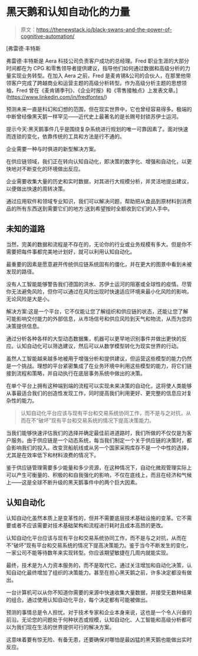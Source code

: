 # 黑天鹅和认知自动化的力量

> 原文：<https://thenewstack.io/black-swans-and-the-power-of-cognitive-automation/>

[](https://www.linkedin.com/in/fredfontes/)

 [弗雷德·丰特斯

弗雷德·丰特斯是 Aera 科技公司负责客户成功的总经理。Fred 职业生涯的大部分时间都在为 CPG 和零售领导者提供建议，指导他们如何通过数据和高级分析的力量实现业务转型。在加入 Aera 之前，Fred 是麦肯锡&公司的合伙人，在那里他带领客户完成了跨越商业和运营主题的高级分析转型。作为高级分析主题的思想领袖，Fred 曾在《麦肯锡季刊》、《企业时报》和《零售接触点》上发表文章。](https://www.linkedin.com/in/fredfontes/) [](https://www.linkedin.com/in/fredfontes/)

预测未来一直是科幻和幻想的范围，但在现实世界中，它也曾经容易得多。极端的中断曾经像黑天鹅一样罕见——近代史上最著名的是长赐号封锁苏伊士运河。

提示今天:黑天鹅事件几乎是围绕复杂系统进行规划的唯一可靠因素了。面对快速而连锁的变化，依靠传统的工具和方法是行不通的。

企业需要一种与时俱进的新型解决方案。

在供应链领域，我们正在转向认知自动化，即决策的数字化、增强和自动化，以更快地对不断变化的环境做出反应。

企业需要收集大量的历史和实时数据，对其进行大规模分析，并灵活地提出建议，以便做出快速的周转决策。

通过应用软件和领域专业知识，我们可以解决问题，帮助把从食品到原材料到消费品的所有东西送到需要它们的地方:送到希望按时全额收到它们的人手中。

## 未知的道路

当然，完美的数据和流程是不存在的，无论你的行业或业务规模有多大。但是你不需要把每件事都完美地计划好，就可以利用认知自动化。

最重要的因素是愿意避开传统供应链系统固有的僵化，并在更大的图景中看到未被发现的路径。

没有人工智能能够警告我们德国的洪水、苏伊士运河的阻塞或全球性的疫情。尽管你无法避免风险，但你可以通过在风险出现时快速适应环境来最小化风险的影响，无论风险是大是小。

解决方案:这是一个平台，它不仅能让您了解组织和供应链的状态，还能让您了解可能影响交付能力的外部信息，从市场信号和供应风险到天气和物流，从而为您的决策提供信息。

通过分析各种各样的大型动态数据集，机器可以更早地识别事件并做出更快的反应。认知自动化可以筛选建议，然后可以从数学模型转化为现实世界的行动。

虽然人工智能越来越多地被用于增强分析和提供建议，但运营这些模型的能力仍然是一个挑战。理想的平台紧密集成了在业务环境中利用这些模型的能力，将它们链接到流程和策略，并自动执行在底层事务系统中做出的决策。

在单个平台上拥有这种端到端的流程可以实现未来决策的自动化，这将使人类能够从事最适合我们的创造性发现工作，同时提高我们利用更好、更完整的信息应对复杂性的能力。

> 认知自动化平台应该与现有平台和交易系统协同工作，而不是与之对抗，从而在不“破坏”现有平台和交易系统的情况下提高决策能力。

当我们能够快速评估我们的选择并确定最佳前进道路时，我们所做的不仅仅是为客户服务。由于供应链是一个动态系统，每当我们制定一个关于供应链的决策时，都会影响我们的投入。改变货船航线或从另一个国家采购库存不是一个中性的选择，尤其是在效率低下和材料浪费的情况下。

鉴于供应链管理需要多少能量和多少资源，在这种情况下，自动化微观管理实际上可以产生可衡量的、积极的和自我强化的影响，不仅在底线上，而且在经济和气候上——这是全球不断升级的黑天鹅事件中的两个巨大因素。

## 认知自动化

认知自动化虽然本质上是变革性的，但并不需要底层技术基础设施的变革。它不需要或者不应该需要对技术基础架构和流程进行耗时且成本高昂的更改。

认知自动化平台应该与现有平台和交易系统协同工作，而不是与之对抗，从而在不“破坏”现有平台和交易系统的情况下提高决策能力。鉴于当今不断发生的变化，一家公司不能等待数年来实现转型。你应该期望敏捷在几周内就能实现。

最终，技术是为人力资本服务的，而不是取代它。通过关注增加和自动化决策，认知自动化最终增加了组织的决策能力。甚至在担心黑天鹅之前，许多决定都没有做出。

一台计算机可以从你不知道你需要的来源中快速收集大量数据，并接受无数种结果的组合。通过使用认知自动化平台，每个决定都有可能被做出。

预测的事情总是令人担忧。对于技术专家和企业本身来说，这也是一个令人兴奋的前沿。无论您的问题处于何种状态或规模，认知自动化、人工智能和高级分析都可以为我们现在生活的世界提供可行的解决方案。

这意味着要有惊无险、有备无患，还要确保对哪怕是最凶猛的黑天鹅也能做出实时反应。

<svg xmlns:xlink="http://www.w3.org/1999/xlink" viewBox="0 0 68 31" version="1.1"><title>Group</title> <desc>Created with Sketch.</desc></svg>
